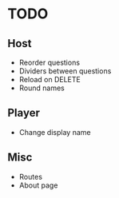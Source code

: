 # TODO

## Host

* Reorder questions
* Dividers between questions
* Reload on DELETE
* Round names

## Player

* Change display name

## Misc

* Routes
* About page
